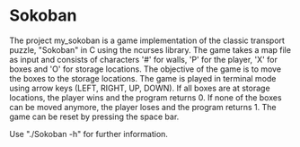# Sokoban

The project my_sokoban is a game implementation of the classic transport puzzle, "Sokoban" in C using the ncurses library. The game takes a map file as input and consists of characters '#' for walls, 'P' for the player, 'X' for boxes and 'O' for storage locations. The objective of the game is to move the boxes to the storage locations. The game is played in terminal mode using arrow keys (LEFT, RIGHT, UP, DOWN). If all boxes are at storage locations, the player wins and the program returns 0. If none of the boxes can be moved anymore, the player loses and the program returns 1. The game can be reset by pressing the space bar.

Use "./Sokoban -h" for further information.
